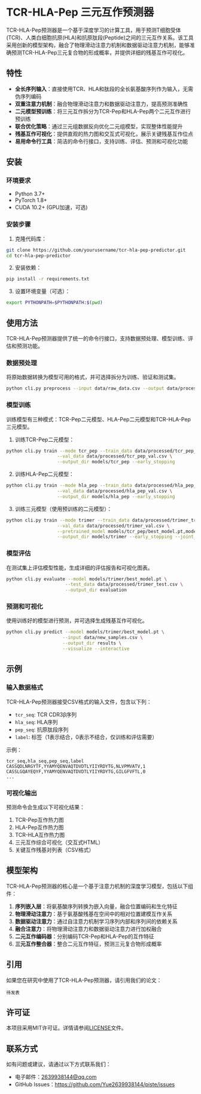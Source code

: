 # TCR-HLA-Pep 三元互作预测器

TCR-HLA-Pep预测器是一个基于深度学习的计算工具，用于预测T细胞受体(TCR)、人类白细胞抗原(HLA)和抗原肽段(Peptide)之间的三元互作关系。该工具采用创新的模型架构，融合了物理滑动注意力机制和数据驱动注意力机制，能够准确预测TCR-HLA-Pep三元复合物的形成概率，并提供详细的残基互作可视化。

## 特性

- **全长序列输入**：直接使用TCR、HLA和肽段的全长氨基酸序列作为输入，无需伪序列编码
- **双重注意力机制**：融合物理滑动注意力和数据驱动注意力，提高预测准确性
- **二元模型预训练**：将三元互作拆分为TCR-Pep和HLA-Pep两个二元互作进行预训练
- **联合优化策略**：通过三元组数据反向优化二元组模型，实现整体性能提升
- **残基互作可视化**：提供直观的热力图和交互式可视化，展示关键残基互作位点
- **易用命令行工具**：简洁的命令行接口，支持训练、评估、预测和可视化功能

## 安装

### 环境要求

- Python 3.7+
- PyTorch 1.8+
- CUDA 10.2+ (GPU加速，可选)

### 安装步骤

1. 克隆代码库：

```bash
git clone https://github.com/yourusername/tcr-hla-pep-predictor.git
cd tcr-hla-pep-predictor
```

2. 安装依赖：

```bash
pip install -r requirements.txt
```

3. 设置环境变量（可选）：

```bash
export PYTHONPATH=$PYTHONPATH:$(pwd)
```

## 使用方法

TCR-HLA-Pep预测器提供了统一的命令行接口，支持数据预处理、模型训练、评估和预测功能。

### 数据预处理

将原始数据转换为模型可用的格式，并可选择拆分为训练、验证和测试集。

```bash
python cli.py preprocess --input data/raw_data.csv --output data/processed --mode trimer --split
```

### 模型训练

训练模型有三种模式：TCR-Pep二元模型、HLA-Pep二元模型和TCR-HLA-Pep三元模型。

1. 训练TCR-Pep二元模型：

```bash
python cli.py train --mode tcr_pep --train_data data/processed/tcr_pep_train.csv \
                   --val_data data/processed/tcr_pep_val.csv \
                   --output_dir models/tcr_pep --early_stopping
```

2. 训练HLA-Pep二元模型：

```bash
python cli.py train --mode hla_pep --train_data data/processed/hla_pep_train.csv \
                   --val_data data/processed/hla_pep_val.csv \
                   --output_dir models/hla_pep --early_stopping
```

3. 训练三元模型（使用预训练的二元模型）：

```bash
python cli.py train --mode trimer --train_data data/processed/trimer_train.csv \
                   --val_data data/processed/trimer_val.csv \
                   --pretrained_model models/tcr_pep/best_model.pt,models/hla_pep/best_model.pt \
                   --output_dir models/trimer --early_stopping --joint_optimization
```

### 模型评估

在测试集上评估模型性能，生成详细的评估报告和可视化图表。

```bash
python cli.py evaluate --model models/trimer/best_model.pt \
                      --test_data data/processed/trimer_test.csv \
                      --output_dir evaluation
```

### 预测和可视化

使用训练好的模型进行预测，并可选择生成残基互作可视化。

```bash
python cli.py predict --model models/trimer/best_model.pt \
                     --input data/new_samples.csv \
                     --output_dir results \
                     --visualize --interactive
```

## 示例

### 输入数据格式

TCR-HLA-Pep预测器接受CSV格式的输入文件，包含以下列：

- `tcr_seq`: TCR CDR3β序列
- `hla_seq`: HLA序列
- `pep_seq`: 抗原肽段序列
- `label`: 标签（1表示结合，0表示不结合，仅训练和评估需要）

示例：

```
tcr_seq,hla_seq,pep_seq,label
CASSQDLNRGYTF,YYAMYQENVAQTDVDTLYIIYRDYTG,NLVPMVATV,1
CASSLGQAYEQYF,YYAMYQENVAQTDVDTLYIIYRDYTG,GILGFVFTL,0
...
```

### 可视化输出

预测命令会生成以下可视化结果：

1. TCR-Pep互作热力图
2. HLA-Pep互作热力图
3. TCR-HLA互作热力图
4. 三元互作综合可视化（交互式HTML）
5. 关键互作残基对列表（CSV格式）

## 模型架构

TCR-HLA-Pep预测器的核心是一个基于注意力机制的深度学习模型，包括以下组件：

1. **序列嵌入层**：将氨基酸序列转换为嵌入向量，融合位置编码和生化特征
2. **物理滑动注意力**：基于氨基酸残基在空间中的相对位置建模互作关系
3. **数据驱动注意力**：通过自注意力机制学习序列内部和序列间的依赖关系
4. **融合注意力**：将物理滑动注意力和数据驱动注意力进行加权融合
5. **二元互作编码器**：分别编码TCR-Pep和HLA-Pep的互作特征
6. **三元互作整合器**：整合二元互作特征，预测三元复合物形成概率

## 引用

如果您在研究中使用了TCR-HLA-Pep预测器，请引用我们的论文：

```
待发表
```

## 许可证

本项目采用MIT许可证。详情请参阅[LICENSE](LICENSE)文件。

## 联系方式

如有问题或建议，请通过以下方式联系我们：

- 电子邮件：2639938144@qq.com
- GitHub Issues：https://github.com/Yue2639938144/piste/issues 
